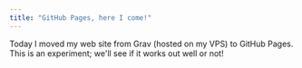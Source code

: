 ```yaml
---
title: "GitHub Pages, here I come!"
---
```

Today I moved my web site from Grav (hosted on my VPS) to GitHub Pages. This is an experiment; we'll see if it works out well or not!